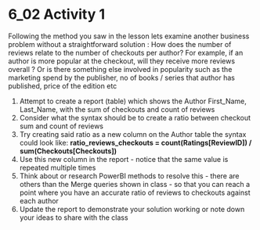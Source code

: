 # 6_02 Activity 1 

Following the method you saw in the lesson lets examine another business problem without a straightforward solution : 
How does the number of reviews relate to the number of checkouts per author?
For example, if an author is more popular at the checkout, will they receive more reviews overall ? 
Or is there something else involved in popularity such as the marketing spend by the publisher, no of books / series that author has published, price of the edition etc   

1. Attempt to create a report (table) which shows the Author First_Name, Last_Name, with the sum of checkouts and count of reviews 
2. Consider what the syntax should be to create a ratio between checkout sum and count of reviews 
3. Try creating said ratio as a new column on the Author table the syntax could look like: **ratio_reviews_checkouts = count(Ratings[ReviewID]) / sum(Checkouts[Checkouts])**
4. Use this new column in the report - notice that the same value is repeated multiple times 
5. Think about or research PowerBI methods to resolve this - there are others than the Merge queries shown in class - so that you can reach a point where you have an accurate ratio of reviews to checkouts against each author
6. Update the report to demonstrate your solution working or note down your ideas to share with the class 
